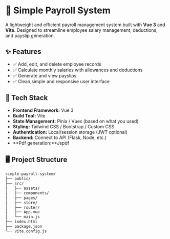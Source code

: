 # 💼 Simple Payroll System

A lightweight and efficient payroll management system built with **Vue 3** and **Vite**. Designed to streamline employee salary management, deductions, and payslip generation.

## ✨ Features

- ✅ Add, edit, and delete employee records
- ✅ Calculate monthly salaries with allowances and deductions
- ✅ Generate and view payslips
- ✅ Clean,simple and responsive user interface

## 🧱 Tech Stack

- **Frontend Framework:** Vue 3
- **Build Tool:** Vite
- **State Management:** Pinia / Vuex (based on what you used)
- **Styling:** Tailwind CSS / Bootstrap / Custom CSS
- **Authentication:** Local/session storage (JWT optional)
- **Backend:** Connect to API (Flask, Node, etc.)
- **Pdf generation:**Jspdf

## 🖥️ Project Structure

```bash
simple-payroll-system/
├── public/
├── src/
│   ├── assets/
│   ├── components/
│   ├── pages/
│   ├── store/
│   ├── router/
│   ├── App.vue
│   └── main.js
├── index.html
├── package.json
└── vite.config.js
